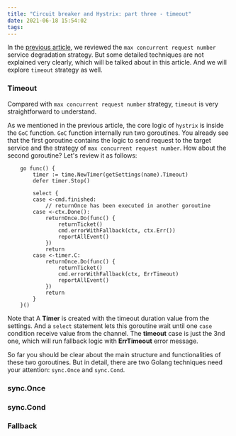 ```yaml
---
title: "Circuit breaker and Hystrix: part three - timeout"
date: 2021-06-18 15:54:02
tags:
---
```


In the [previous article](https://baoqger.github.io/2021/05/30/hystrix-circuit-breaker-part2/), we reviewed the `max concurrent request number` service degradation strategy. But some detailed techniques are not explained very clearly, which will be talked about in this article. And we will explore `timeout` strategy as well.

### Timeout

Compared with `max concurrent request number` strategy, `timeout` is very straightforward to understand. 

As we mentioned in the previous article, the core logic of `hystrix` is inside the `GoC` function. `GoC` function internally run two goroutines. You already see that the first goroutine contains the logic to send request to the target service and the strategy of `max concurrent request number`. How about the second goroutine? Let's review it as follows:

```golang
	go func() {
		timer := time.NewTimer(getSettings(name).Timeout)
		defer timer.Stop()

		select {
		case <-cmd.finished:
			// returnOnce has been executed in another goroutine
		case <-ctx.Done():
			returnOnce.Do(func() {
				returnTicket()
				cmd.errorWithFallback(ctx, ctx.Err())
				reportAllEvent()
			})
			return
		case <-timer.C:
			returnOnce.Do(func() {
				returnTicket()
				cmd.errorWithFallback(ctx, ErrTimeout)
				reportAllEvent()
			})
			return
		}
	}()
```

Note that A **Timer** is created with the timeout duration value from the settings. And a `select` statement lets this goroutine wait until one `case` condition receive value from the channel. The **timeout** case is just the 3nd one, which will run fallback logic with **ErrTimeout** error message. 

So far you should be clear about the main structure and functionalities of these two goroutines. But in detail, there are two Golang techniques need your attention: `sync.Once` and `sync.Cond`.  

### sync.Once

### sync.Cond

### Fallback 




